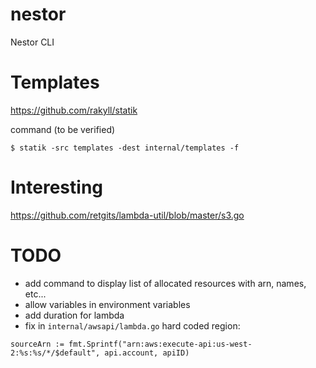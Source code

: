 # nestor
Nestor CLI

# Templates
https://github.com/rakyll/statik

command (to be verified)

```
$ statik -src templates -dest internal/templates -f
```

# Interesting
https://github.com/retgits/lambda-util/blob/master/s3.go

# TODO
- add command to display list of allocated resources with arn, names, etc...
- allow variables in environment variables
- add duration for lambda
- fix in 	`internal/awsapi/lambda.go` hard coded region:
```
sourceArn := fmt.Sprintf("arn:aws:execute-api:us-west-2:%s:%s/*/$default", api.account, apiID)
```
